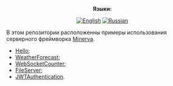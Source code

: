 <div align="center">

**Языки:**
  
[![English](https://img.shields.io/badge/Language-English-blue?style=?style=flat-square)](README.md)
[![Russian](https://img.shields.io/badge/Language-Russian-blue?style=?style=flat-square)](README.ru.md)

</div>

В этом репозитории расположенны примеры использования серверного фреймворка [Minerva](https://github.com/GlebBatykov/minerva).

- [Hello](https://github.com/GlebBatykov/minerva_examples/tree/main/examples/hello);
- [WeatherForecast](https://github.com/GlebBatykov/minerva_examples/tree/main/examples/weather_forecast);
- [WebSocketCounter](https://github.com/GlebBatykov/minerva_examples/tree/main/examples/websocket_counter);
- [FileServer](https://github.com/GlebBatykov/minerva_examples/tree/main/examples/file_server);
- [JWTAuthentication](https://github.com/GlebBatykov/minerva_examples/tree/main/examples/jwt_authentication).
